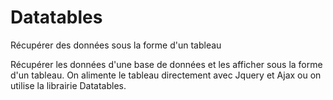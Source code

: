 # Datatables
Récupérer des données sous la forme d'un tableau

Récupérer les données d'une base de données et les afficher sous la  forme d'un tableau. On alimente le tableau directement avec Jquery et Ajax ou on utilise la librairie Datatables.
